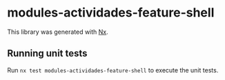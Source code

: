 # modules-actividades-feature-shell

This library was generated with [Nx](https://nx.dev).

## Running unit tests

Run `nx test modules-actividades-feature-shell` to execute the unit tests.
